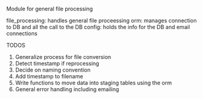 Module for general file processing

file_processing: handles general file proceessing
orm: manages connection to DB and all the call to the DB
config: holds the info for the DB and email connections


TODOS
1. Generalize process for file conversion
2. Detect timestamp if reprocessing
3. Decide on naming convention
4. Add timestamp to filename
5. Write functions to move data into staging tables using the orm
6. General error handling including emailing